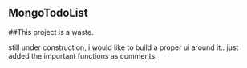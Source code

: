 ## MongoTodoList
##This project is a waste.

still under construction, i would like to build a proper ui around it.. just added the important functions as comments.

